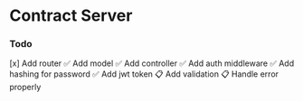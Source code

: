 # Contract Server

### Todo

[x] Add router
✅ Add model
✅ Add controller
✅ Add auth middleware
✅ Add hashing for password
✅ Add jwt token
📋 Add validation
📋 Handle error properly
